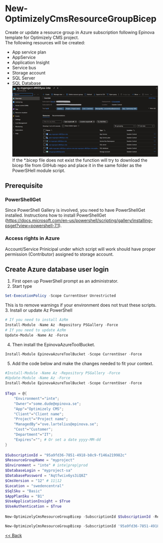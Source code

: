 # New-OptimizelyCmsResourceGroupBicep
Create or update a resource group in Azure subscription following Epinova template for Optimizely CMS project.  
The following resources will be created:  
* App service plan
* AppService
* Application Insight
* Service bus
* Storage account
* SQL Server
* SQL Database
![CreatedResources](CreatedResources.jpg)  
If the *.bicep file does not exist the function will try to download the bicep file from GitHub repo and place it in the same folder as the PowerSHell module script.

## Prerequisite
### PowerShellGet
Since PowerShell Gallery is involved, you need to have PowerShellGet installed. Instructions how to install PowerShellGet (https://docs.microsoft.com/en-us/powershell/scripting/gallery/installing-psget?view=powershell-7.1).
### Access rights in Azure
Account/Service Prinicipal under which script will work should have proper permission (Contributor) assigned to storage account.

## Create Azure database user login
1.	First open up PowerShell prompt as an administrator.
2.	Start type 
```powershell
Set-ExecutionPolicy -Scope CurrentUser Unrestricted
```
This is to remove warnings if your environment does not trust these scripts.  
3. Install or update Az PowerShell
```powershell
# If you need to install AzRm  
Install-Module -Name Az -Repository PSGallery -Force  
# If you need to update AzRm  
Update-Module -Name Az -Force  
```  
4.	Then install the EpinovaAzureToolBucket. 
```powershell
Install-Module EpinovaAzureToolBucket -Scope CurrentUser -Force
```  
5.	Add the code below and make the changes needed to fit your context.
```powershell
#Install-Module -Name Az -Repository PSGallery -Force
#Update-Module -Name Az -Force
Install-Module EpinovaAzureToolBucket -Scope CurrentUser -Force

$Tags = @{
    "Environment"="inte";
    "Owner"="some.dude@epinova.se";
    "App"="Optimizely CMS";
    "Client"="Client name";
    "Project"="Project name";
    "ManagedBy"="ove.lartelius@epinova.se";
    "Cost"="Customer";
    "Department"="IT";
    "Expires"=""; # Or set a date yyyy-MM-dd
}

$SubscriptionId = "95a9fd36-7851-4918-b8c9-f146a219982c"
$ResourceGroupName = "myproject"
$Environment = "inte" # inte|prep|prod
$DatabaseLogin = "myproject-sa"
$DatabasePassword = "Aqtfwcix6ys3iQ8Z"
$CmsVersion = "12" # 11|12
$Location = "swedencentral"
$SqlSku = "Basic"
$AppPlanSku = "B1"
$UseApplicationInsight = $True
$UseAuthentication = $True

New-OptimizelyCmsResourceGroupBicep -SubscriptionId $SubscriptionId -ResourceGroupName $ResourceGroupName -Environment $Environment -DatabaseLogin $DatabaseLogin -DatabasePassword $DatabasePassword -Tags $Tags -CmsVersion $CmsVersion -Location $Location -UseApplicationInsight $UseApplicationInsight -SqlSku $SqlSku -AppPlanSku $AppPlanSku -UseAuthentication $UseAuthentication
```

```powershell
New-OptimizelyCmsResourceGroupBicep -SubscriptionId '95a9fd36-7851-4918-b8c9-f146a219982c' -ResourceGroupName 'mycoolwebsite' -Environment "inte" -DatabaseLogin "databasedbuser" -DatabasePassword 'KXIN_rhxh3holt_s8it' -CmsVersion "12" -Tags @{ "Environment"="dev";"Owner"="ove.lartelius@epinova.se";"App"="Optimizely";"Client"="Client name";"Project"="Project name";"ManagedBy"="Ove Lartelius";"Cost"="Internal";"Department"="IT";"Expires"="";  } -Location = "westeurope" -UseApplicationInsight $True -UseAuthentication $True
```




[<< Back](/README.md)